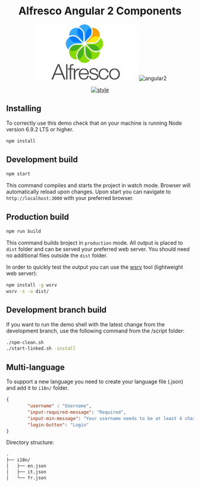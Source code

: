 
<h1 align="center">Alfresco Angular 2 Components</h1>
<p align="center">
  <img title="alfresco" alt='alfresco' src='../assets/alfresco.png'  width="280px" height="150px" ></img>
  <img title="angular2" alt='angular2' src='../assets/angular2.png'  width="150px" height="150px" ></img>
</p>
<p align="center">
    <a href='https://github.com/mgechev/angular2-style-guide'>
      <img src='https://mgechev.github.io/angular2-style-guide/images/badge.svg' alt='style' />
    </a>
</p>

## Installing

To correctly use this demo check that on your machine is running Node version 6.9.2 LTS or higher.

```sh
npm install
```

## Development build

```sh
npm start
```

This command compiles and starts the project in watch mode. 
Browser will automatically reload upon changes.
Upon start you can navigate to `http://localhost:3000` with your preferred browser.

## Production build

```sh
npm run build
```

This command builds broject in `production` mode. 
All output is placed to `dist` folder and can be served your preferred web server.
You should need no additional files outside the `dist` folder.

In order to quickly test the output you can use the [wsrv](https://www.npmjs.com/package/wsrv) tool (lightweight web server):

```sh
npm install -g wsrv
wsrv -s -o dist/
```

## Development branch build

If you want to run the demo shell with the latest change from the development branch, use the following command from the /script folder:

```sh
./npm-clean.sh
./start-linked.sh -install
```

## Multi-language
To support a new language you need to create your language file (.json) and add it to `i18n/` folder.

```json
{
        "username" : "Username",
        "input-required-message": "Required",
        "input-min-message": "Your username needs to be at least 4 characters.",
        "login-button": "Login"
}
```

Directory structure:
```
.
├── i18n/
│   ├── en.json
│   ├── it.json
│   └── fr.json
```


